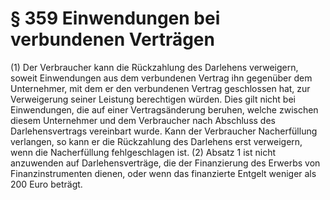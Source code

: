 # § 359 Einwendungen bei verbundenen Verträgen
(1) Der Verbraucher kann die Rückzahlung des Darlehens verweigern, soweit Einwendungen aus dem verbundenen Vertrag ihn gegenüber dem Unternehmer, mit dem er den verbundenen Vertrag geschlossen hat, zur Verweigerung seiner Leistung berechtigen würden. Dies gilt nicht bei Einwendungen, die auf einer Vertragsänderung beruhen, welche zwischen diesem Unternehmer und dem Verbraucher nach Abschluss des Darlehensvertrags vereinbart wurde. Kann der Verbraucher Nacherfüllung verlangen, so kann er die Rückzahlung des Darlehens erst verweigern, wenn die Nacherfüllung fehlgeschlagen ist.
(2) Absatz 1 ist nicht anzuwenden auf Darlehensverträge, die der Finanzierung des Erwerbs von Finanzinstrumenten dienen, oder wenn das finanzierte Entgelt weniger als 200 Euro beträgt.